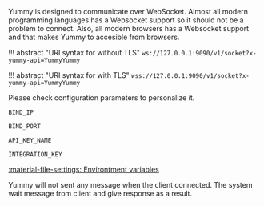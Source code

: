 Yummy is designed to communicate over WebSocket. Almost all modern programming languages has a Websocket support so it should not be a problem to connect. Also, all modern browsers has a Websocket support and that makes Yummy to accesible from browsers.

!!! abstract "URI syntax for without TLS"
    ```
    ws://127.0.0.1:9090/v1/socket?x-yummy-api=YummyYummy
    ```

!!! abstract "URI syntax for with TLS"
    ```
    wss://127.0.0.1:9090/v1/socket?x-yummy-api=YummyYummy
    ```

Please check configuration parameters to personalize it.


`BIND_IP` <br/>

`BIND_PORT` <br/>

`API_KEY_NAME` <br/>

`INTEGRATION_KEY` <br/>


[:material-file-settings: Environtment variables](env-variables.md)


Yummy will not sent any message when the client connected. The system wait message from client and give response as a result.
